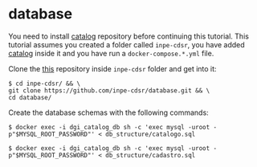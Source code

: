 # database

You need to install [catalog](https://github.com/inpe-cdsr/catalog) repository before continuing this tutorial. This tutorial assumes you created a folder called `inpe-cdsr`, you have added [catalog](https://github.com/inpe-cdsr/catalog) inside it and you have run a `docker-compose.*.yml` file.

Clone the [this](https://github.com/inpe-cdsr/database) repository inside `inpe-cdsr` folder and get into it:

```
$ cd inpe-cdsr/ && \
git clone https://github.com/inpe-cdsr/database.git && \
cd database/
```

Create the database schemas with the following commands:

```
$ docker exec -i dgi_catalog_db sh -c 'exec mysql -uroot -p"$MYSQL_ROOT_PASSWORD"' < db_structure/catalogo.sql

$ docker exec -i dgi_catalog_db sh -c 'exec mysql -uroot -p"$MYSQL_ROOT_PASSWORD"' < db_structure/cadastro.sql
```
